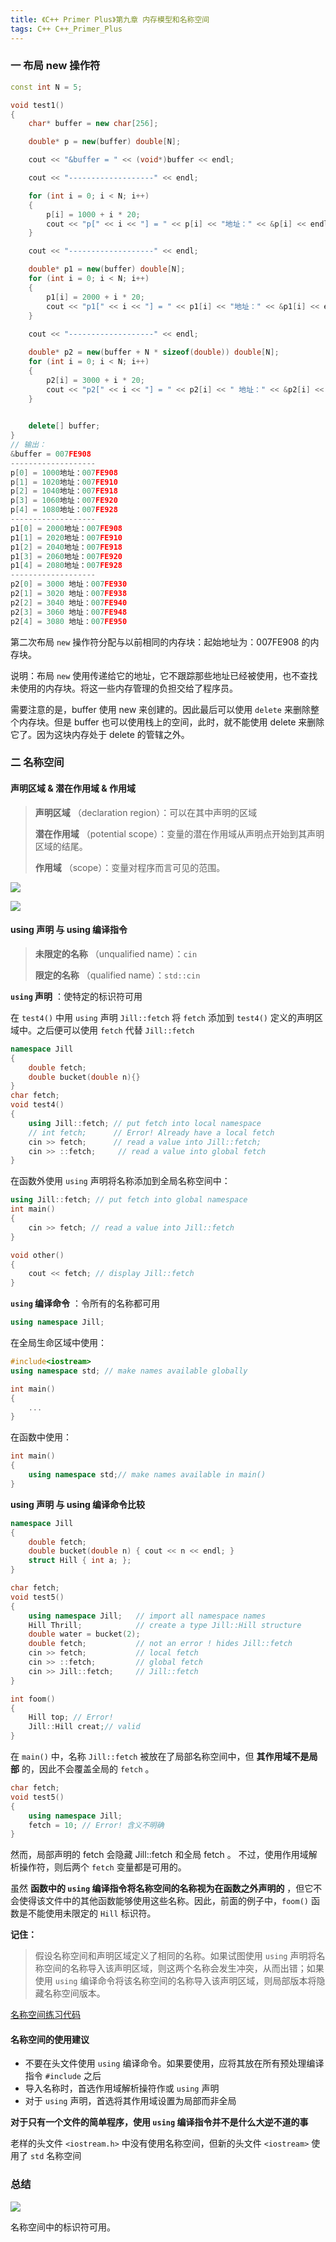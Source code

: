 ```yaml
---
title: 《C++ Primer Plus》第九章 内存模型和名称空间
tags: C++ C++_Primer_Plus
---
```




### 一 布局 new 操作符

```cpp
const int N = 5;

void test1()
{
	char* buffer = new char[256];

	double* p = new(buffer) double[N];

	cout << "&buffer = " << (void*)buffer << endl;

	cout << "-------------------" << endl;

	for (int i = 0; i < N; i++)
	{
		p[i] = 1000 + i * 20;
		cout << "p[" << i << "] = " << p[i] << "地址：" << &p[i] << endl;
	}

	cout << "-------------------" << endl;

	double* p1 = new(buffer) double[N];
	for (int i = 0; i < N; i++)
	{
		p1[i] = 2000 + i * 20;
		cout << "p1[" << i << "] = " << p1[i] << "地址：" << &p1[i] << endl;
	}
	
	cout << "-------------------" << endl;

	double* p2 = new(buffer + N * sizeof(double)) double[N];
	for (int i = 0; i < N; i++)
	{
		p2[i] = 3000 + i * 20;
		cout << "p2[" << i << "] = " << p2[i] << " 地址：" << &p2[i] << endl;
	}
	

	delete[] buffer;
}
// 输出：
&buffer = 007FE908
-------------------
p[0] = 1000地址：007FE908
p[1] = 1020地址：007FE910
p[2] = 1040地址：007FE918
p[3] = 1060地址：007FE920
p[4] = 1080地址：007FE928
-------------------
p1[0] = 2000地址：007FE908
p1[1] = 2020地址：007FE910
p1[2] = 2040地址：007FE918
p1[3] = 2060地址：007FE920
p1[4] = 2080地址：007FE928
-------------------
p2[0] = 3000 地址：007FE930
p2[1] = 3020 地址：007FE938
p2[2] = 3040 地址：007FE940
p2[3] = 3060 地址：007FE948
p2[4] = 3080 地址：007FE950
```

第二次布局 `new` 操作符分配与以前相同的内存块：起始地址为：007FE908 的内存块。

说明：布局 `new` 使用传递给它的地址，它不跟踪那些地址已经被使用，也不查找未使用的内存块。将这一些内存管理的负担交给了程序员。

需要注意的是，buffer 使用 new 来创建的。因此最后可以使用 `delete` 来删除整个内存块。但是 buffer 也可以使用栈上的空间，此时，就不能使用 delete 来删除它了。因为这块内存处于 delete 的管辖之外。

### 二 名称空间

#### 声明区域 & 潜在作用域 & 作用域

> **声明区域** （declaration region）：可以在其中声明的区域
>
> **潜在作用域** （potential scope）：变量的潜在作用域从声明点开始到其声明区域的结尾。
>
> **作用域** （scope）：变量对程序而言可见的范围。

![](https://hairrrrr.github.io/assets/2020-09-10-2.png)

![](https://hairrrrr.github.io/assets/2020-09-10-3.png)



#### using 声明 与 using 编译指令

> **未限定的名称** （unqualified name）：`cin`
>
> **限定的名称** （qualified name）：`std::cin` 

**`using` 声明** ：使特定的标识符可用

在 `test4()` 中用 `using` 声明 `Jill::fetch` 将 `fetch` 添加到 `test4()` 定义的声明区域中。之后便可以使用 `fetch` 代替 `Jill::fetch` 

```cpp
namespace Jill
{
	double fetch;
	double bucket(double n){}
}
char fetch;
void test4()
{
	using Jill::fetch; // put fetch into local namespace
	// int fetch;	   // Error! Already have a local fetch
	cin >> fetch;	   // read a value into Jill::fetch;
	cin >> ::fetch;     // read a value into global fetch
}
```

在函数外使用 `using` 声明将名称添加到全局名称空间中：

```cpp
using Jill::fetch; // put fetch into global namespace
int main()
{
    cin >> fetch; // read a value into Jill::fetch
}

void other()
{
    cout << fetch; // display Jill::fetch
}
```



**`using` 编译命令** ：令所有的名称都可用

```cpp
using namespace Jill;
```

在全局生命区域中使用：

```cpp
#include<iostream>
using namespace std; // make names available globally

int main()
{
    ...
}
```

在函数中使用：

```cpp
int main()
{
    using namespace std;// make names available in main()
}
```

**using 声明 与 using 编译命令比较**

```cpp
namespace Jill
{
	double fetch;
	double bucket(double n) { cout << n << endl; }
	struct Hill { int a; };
}

char fetch;
void test5()
{
	using namespace Jill;	// import all namespace names
	Hill Thrill;			// create a type Jill::Hill structure
	double water = bucket(2);
	double fetch;			// not an error ! hides Jill::fetch
	cin >> fetch;			// local fetch
	cin >> ::fetch;	   	    // global fetch
	cin >> Jill::fetch;		// Jill::fetch
}

int foom()
{
	Hill top; // Error!
	Jill::Hill creat;// valid
}
```

在 `main()` 中，名称 `Jill::fetch` 被放在了局部名称空间中，但 **其作用域不是局部** 的，因此不会覆盖全局的 `fetch`  。

```cpp
char fetch;
void test5()
{
	using namespace Jill;
    fetch = 10; // Error! 含义不明确
}
```

然而，局部声明的 fetch 会隐藏 Jill::fetch 和全局 fetch 。 不过，使用作用域解析操作符，则后两个 `fetch` 变量都是可用的。

虽然 **函数中的 `using` 编译指令将名称空间的名称视为在函数之外声明的** ，但它不会使得该文件中的其他函数能够使用这些名称。因此，前面的例子中，`foom()` 函数是不能使用未限定的 `Hill` 标识符。 

**记住：**

> 假设名称空间和声明区域定义了相同的名称。如果试图使用 `using` 声明将名称空间的名称导入该声明区域，则这两个名称会发生冲突，从而出错；如果使用 `using` 编译命令将该名称空间的名称导入该声明区域，则局部版本将隐藏名称空间版本。



[名称空间练习代码](https://github.com/hairrrrr/Cpp-Primer/tree/master/Code/Book/C%2B%2B%20Primer%20Plus/9_%E5%86%85%E5%AD%98%E6%A8%A1%E5%9E%8B%E5%92%8C%E5%90%8D%E7%A7%B0%E7%A9%BA%E9%97%B4/%E5%90%8D%E7%A7%B0%E7%A9%BA%E9%97%B4%E7%BB%83%E4%B9%A0)



#### 名称空间的使用建议

- 不要在头文件使用 `using` 编译命令。如果要使用，应将其放在所有预处理编译指令 `#include` 之后
- 导入名称时，首选作用域解析操符作或 `using` 声明
- 对于 `using` 声明，首选将其作用域设置为局部而非全局

**对于只有一个文件的简单程序，使用 `using` 编译指令并不是什么大逆不道的事** 

老样的头文件 `<iostream.h>` 中没有使用名称空间，但新的头文件 `<iostream>` 使用了 `std` 名称空间



### 总结

![](https://hairrrrr.github.io/assets/2020-09-10-4.png)

名称空间中的标识符可用。
























